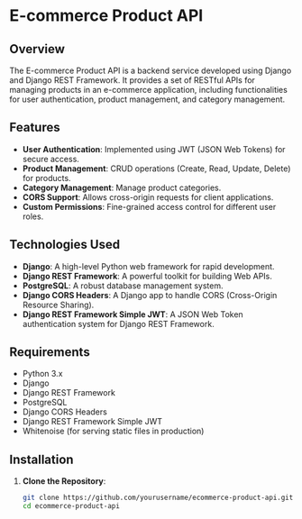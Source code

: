 # E-commerce Product API

## Overview

The E-commerce Product API is a backend service developed using Django and Django REST Framework. It provides a set of RESTful APIs for managing products in an e-commerce application, including functionalities for user authentication, product management, and category management.

## Features

- **User Authentication**: Implemented using JWT (JSON Web Tokens) for secure access.
- **Product Management**: CRUD operations (Create, Read, Update, Delete) for products.
- **Category Management**: Manage product categories.
- **CORS Support**: Allows cross-origin requests for client applications.
- **Custom Permissions**: Fine-grained access control for different user roles.

## Technologies Used

- **Django**: A high-level Python web framework for rapid development.
- **Django REST Framework**: A powerful toolkit for building Web APIs.
- **PostgreSQL**: A robust database management system.
- **Django CORS Headers**: A Django app to handle CORS (Cross-Origin Resource Sharing).
- **Django REST Framework Simple JWT**: A JSON Web Token authentication system for Django REST Framework.

## Requirements

- Python 3.x
- Django
- Django REST Framework
- PostgreSQL
- Django CORS Headers
- Django REST Framework Simple JWT
- Whitenoise (for serving static files in production)

## Installation

1. **Clone the Repository**:

   ```bash
   git clone https://github.com/yourusername/ecommerce-product-api.git
   cd ecommerce-product-api

